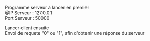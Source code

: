 Programme serveur à lancer en premier  
@IP Serveur : 127.0.0.1  
Port Serveur : 50000  
  
Lancer client ensuite  
Envoi de requete "0" ou "1", afin d'obtenir une réponse du serveur  
